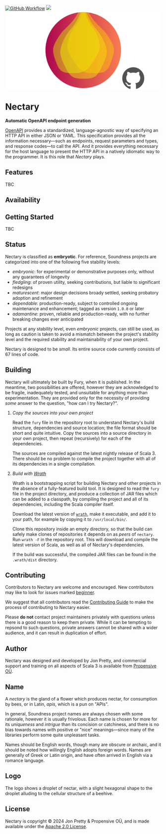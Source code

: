 [<img alt="GitHub Workflow" src="https://img.shields.io/github/actions/workflow/status/propensive/nectary/main.yml?style=for-the-badge" height="24">](https://github.com/propensive/nectary/actions)
[<img src="https://img.shields.io/discord/633198088311537684?color=8899f7&label=DISCORD&style=for-the-badge" height="24">](https://discord.com/invite/MBUrkTgMnA)
<img src="/doc/images/github.png" valign="middle">

# Nectary

__Automatic OpenAPI endpoint generation__

[OpenAPI](https://openapis.org/) provides a standardized, language-agnostic way
of specifying an HTTP API in either JSON or YAML. This specification provides
all the information necessary—such as endpoints, request parameters and types,
and response codes—to call the API. And it provides everything necessary for
the host language to present the HTTP API in a natively idiomatic way to the
programmer. It is this role that _Nectary_ plays.

## Features

TBC


## Availability



## Getting Started

TBC



## Status

Nectary is classified as __embryotic__. For reference, Soundness projects are
categorized into one of the following five stability levels:

- _embryonic_: for experimental or demonstrative purposes only, without any guarantees of longevity
- _fledgling_: of proven utility, seeking contributions, but liable to significant redesigns
- _maturescent_: major design decisions broady settled, seeking probatory adoption and refinement
- _dependable_: production-ready, subject to controlled ongoing maintenance and enhancement; tagged as version `1.0.0` or later
- _adamantine_: proven, reliable and production-ready, with no further breaking changes ever anticipated

Projects at any stability level, even _embryonic_ projects, can still be used,
as long as caution is taken to avoid a mismatch between the project's stability
level and the required stability and maintainability of your own project.

Nectary is designed to be _small_. Its entire source code currently consists
of 67 lines of code.

## Building

Nectary will ultimately be built by Fury, when it is published. In the
meantime, two possibilities are offered, however they are acknowledged to be
fragile, inadequately tested, and unsuitable for anything more than
experimentation. They are provided only for the necessity of providing _some_
answer to the question, "how can I try Nectary?".

1. *Copy the sources into your own project*
   
   Read the `fury` file in the repository root to understand Nectary's build
   structure, dependencies and source location; the file format should be short
   and quite intuitive. Copy the sources into a source directory in your own
   project, then repeat (recursively) for each of the dependencies.

   The sources are compiled against the latest nightly release of Scala 3.
   There should be no problem to compile the project together with all of its
   dependencies in a single compilation.

2. *Build with [Wrath](https://github.com/propensive/wrath/)*

   Wrath is a bootstrapping script for building Nectary and other projects in
   the absence of a fully-featured build tool. It is designed to read the `fury`
   file in the project directory, and produce a collection of JAR files which can
   be added to a classpath, by compiling the project and all of its dependencies,
   including the Scala compiler itself.
   
   Download the latest version of
   [`wrath`](https://github.com/propensive/wrath/releases/latest), make it
   executable, and add it to your path, for example by copying it to
   `/usr/local/bin/`.

   Clone this repository inside an empty directory, so that the build can
   safely make clones of repositories it depends on as _peers_ of `nectary`.
   Run `wrath -F` in the repository root. This will download and compile the
   latest version of Scala, as well as all of Nectary's dependencies.

   If the build was successful, the compiled JAR files can be found in the
   `.wrath/dist` directory.

## Contributing

Contributors to Nectary are welcome and encouraged. New contributors may like
to look for issues marked
[beginner](https://github.com/propensive/nectary/labels/beginner).

We suggest that all contributors read the [Contributing
Guide](/contributing.md) to make the process of contributing to Nectary
easier.

Please __do not__ contact project maintainers privately with questions unless
there is a good reason to keep them private. While it can be tempting to
repsond to such questions, private answers cannot be shared with a wider
audience, and it can result in duplication of effort.

## Author

Nectary was designed and developed by Jon Pretty, and commercial support and
training on all aspects of Scala 3 is available from [Propensive
O&Uuml;](https://propensive.com/).



## Name

A _nectary_ is the gland of a flower which produces nectar, for consumption by
bees, or in Latin, _apis_, which is a pun on "APIs".

In general, Soundness project names are always chosen with some rationale,
however it is usually frivolous. Each name is chosen for more for its
_uniqueness_ and _intrigue_ than its concision or catchiness, and there is no
bias towards names with positive or "nice" meanings—since many of the libraries
perform some quite unpleasant tasks.

Names should be English words, though many are obscure or archaic, and it
should be noted how willingly English adopts foreign words. Names are generally
of Greek or Latin origin, and have often arrived in English via a romance
language.

## Logo

The logo shows a droplet of nectar, with a slight hexagonal shape to the
droplet alluding to the cellular structure of a beehive.

## License

Nectary is copyright &copy; 2024 Jon Pretty & Propensive O&Uuml;, and
is made available under the [Apache 2.0 License](/license.md).

